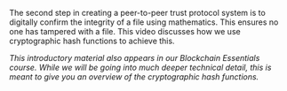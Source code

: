 The second step in creating a peer-to-peer trust protocol system is to digitally confirm the integrity of a file using mathematics. This ensures no one has tampered with a file. This video discusses how we use cryptographic hash functions to achieve this.

*This introductory material also appears in our Blockchain Essentials course. While we will be going into much deeper technical detail, this is meant to give you an overview of the cryptographic hash functions.*

